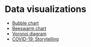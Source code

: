 # Data visualizations

- [Bubble chart](https://pablo-campillo.github.io/data_visualizations/notebooks/Bubble%20Chart.html)
- [Beeswarm chart](https://pablo-campillo.github.io/data_visualizations/notebooks/Beeswarm%20Chart.html)
- [Voronoi diagram](https://pablo-campillo.github.io/data_visualizations/notebooks/Voronoi%20Diagram.html)
- [COVID-19: Storytelling](https://pablo-campillo.github.io/data_visualizations/notebooks/COVID-19-Storytelling.html)
